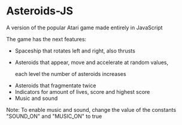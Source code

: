 # Asteroids-JS
<p>A version of the popular Atari game made entirely in JavaScript</p>
<p>The game has the next features: </p>
<ul>
  <li>Spaceship that rotates left and right, also thrusts</li>
  <li><p>Asteroids that appear, move and accelerate at random values,</p>
    <p>each level the number of asteroids increases</p></li>
  <li>Asteroids that fragmentate twice</li>
  <li>Indicators for amount of lives, score and highest score</li>
  <li>Music and sound</li>
  </ul>
  <p>Note: To enable music and sound, change the value of the constants "SOUND_ON" and "MUSIC_ON" to true
